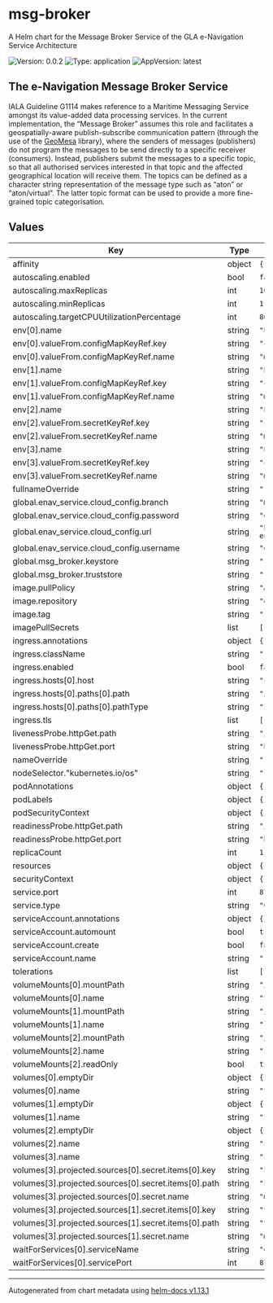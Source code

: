# msg-broker

A Helm chart for the Message Broker Service of the GLA e-Navigation Service Architecture

![Version: 0.0.2](https://img.shields.io/badge/Version-0.0.2-informational?style=flat-square) ![Type: application](https://img.shields.io/badge/Type-application-informational?style=flat-square) ![AppVersion: latest](https://img.shields.io/badge/AppVersion-latest-informational?style=flat-square)

## The e-Navigation Message Broker Service

IALA Guideline G1114 makes reference to a Maritime Messaging Service amongst its
value-added data processing services. In the current implementation, the
“Message Broker” assumes this role and facilitates a geospatially-aware
publish-subscribe communication pattern (through the use of the
[GeoMesa](https://www.geomesa.org) library), where the senders of messages
(publishers) do not program the messages to be send directly to a specific
receiver (consumers). Instead, publishers submit the messages to a specific
topic, so that all authorised services interested in that topic and the affected
geographical location will receive them. The topics can be defined as a
character string representation of the message type such as “aton” or
“aton/virtual”. The latter topic format can be used to provide a more
fine-grained topic categorisation.

## Values

| Key | Type | Default | Description |
|-----|------|---------|-------------|
| affinity | object | `{}` |  |
| autoscaling.enabled | bool | `false` |  |
| autoscaling.maxReplicas | int | `100` |  |
| autoscaling.minReplicas | int | `1` |  |
| autoscaling.targetCPUUtilizationPercentage | int | `80` |  |
| env[0].name | string | `"ENAV_CLOUD_CONFIG_URI"` |  |
| env[0].valueFrom.configMapKeyRef.key | string | `"config_endpoint"` |  |
| env[0].valueFrom.configMapKeyRef.name | string | `"msg-broker-config"` |  |
| env[1].name | string | `"ENAV_CLOUD_CONFIG_BRANCH"` |  |
| env[1].valueFrom.configMapKeyRef.key | string | `"config_branch"` |  |
| env[1].valueFrom.configMapKeyRef.name | string | `"msg-broker-config"` |  |
| env[2].name | string | `"ENAV_CLOUD_CONFIG_USERNAME"` |  |
| env[2].valueFrom.secretKeyRef.key | string | `"config_username"` |  |
| env[2].valueFrom.secretKeyRef.name | string | `"msg-broker-secrets"` |  |
| env[3].name | string | `"ENAV_CLOUD_CONFIG_PASSWORD"` |  |
| env[3].valueFrom.secretKeyRef.key | string | `"config_password"` |  |
| env[3].valueFrom.secretKeyRef.name | string | `"msg-broker-secrets"` |  |
| fullnameOverride | string | `""` |  |
| global.enav_service.cloud_config.branch | string | `"master"` |  |
| global.enav_service.cloud_config.password | string | `"enav_config_password"` |  |
| global.enav_service.cloud_config.url | string | `"http://enav-eureka.enav.svc.k8s:8761/config/"` |  |
| global.enav_service.cloud_config.username | string | `"enav_config_user"` |  |
| global.msg_broker.keystore | string | `""` |  |
| global.msg_broker.truststore | string | `""` |  |
| image.pullPolicy | string | `"Always"` |  |
| image.repository | string | `"ghcr.io/gla-rad/enav-msg-broker"` |  |
| image.tag | string | `""` |  |
| imagePullSecrets | list | `[]` |  |
| ingress.annotations | object | `{}` |  |
| ingress.className | string | `""` |  |
| ingress.enabled | bool | `false` |  |
| ingress.hosts[0].host | string | `"chart-example.local"` |  |
| ingress.hosts[0].paths[0].path | string | `"/"` |  |
| ingress.hosts[0].paths[0].pathType | string | `"ImplementationSpecific"` |  |
| ingress.tls | list | `[]` |  |
| livenessProbe.httpGet.path | string | `"/actuator/health/liveness"` |  |
| livenessProbe.httpGet.port | string | `"http"` |  |
| nameOverride | string | `""` |  |
| nodeSelector."kubernetes.io/os" | string | `"linux"` |  |
| podAnnotations | object | `{}` |  |
| podLabels | object | `{}` |  |
| podSecurityContext | object | `{}` |  |
| readinessProbe.httpGet.path | string | `"/actuator/health/readiness"` |  |
| readinessProbe.httpGet.port | string | `"http"` |  |
| replicaCount | int | `1` |  |
| resources | object | `{}` |  |
| securityContext | object | `{}` |  |
| service.port | int | `8763` |  |
| service.type | string | `"ClusterIP"` |  |
| serviceAccount.annotations | object | `{}` |  |
| serviceAccount.automount | bool | `true` |  |
| serviceAccount.create | bool | `false` |  |
| serviceAccount.name | string | `""` |  |
| tolerations | list | `[]` |  |
| volumeMounts[0].mountPath | string | `"/tmp"` |  |
| volumeMounts[0].name | string | `"tmp-volume"` |  |
| volumeMounts[1].mountPath | string | `"/var/log"` |  |
| volumeMounts[1].name | string | `"log-volume"` |  |
| volumeMounts[2].mountPath | string | `"/ssl"` |  |
| volumeMounts[2].name | string | `"ssl-volume"` |  |
| volumeMounts[2].readOnly | bool | `true` |  |
| volumes[0].emptyDir | object | `{}` |  |
| volumes[0].name | string | `"tmp-volume"` |  |
| volumes[1].emptyDir | object | `{}` |  |
| volumes[1].name | string | `"log-volume"` |  |
| volumes[2].emptyDir | object | `{}` |  |
| volumes[2].name | string | `"s100-exchange-set-volume"` |  |
| volumes[3].name | string | `"ssl-volume"` |  |
| volumes[3].projected.sources[0].secret.items[0].key | string | `"keystore"` |  |
| volumes[3].projected.sources[0].secret.items[0].path | string | `"keystore.jks"` |  |
| volumes[3].projected.sources[0].secret.name | string | `"msg-broker-secrets"` |  |
| volumes[3].projected.sources[1].secret.items[0].key | string | `"truststore"` |  |
| volumes[3].projected.sources[1].secret.items[0].path | string | `"truststore.jks"` |  |
| volumes[3].projected.sources[1].secret.name | string | `"msg-broker-secrets"` |  |
| waitForServices[0].serviceName | string | `"eureka"` |  |
| waitForServices[0].servicePort | int | `8761` |  |

----------------------------------------------
Autogenerated from chart metadata using [helm-docs v1.13.1](https://github.com/norwoodj/helm-docs/releases/v1.13.1)